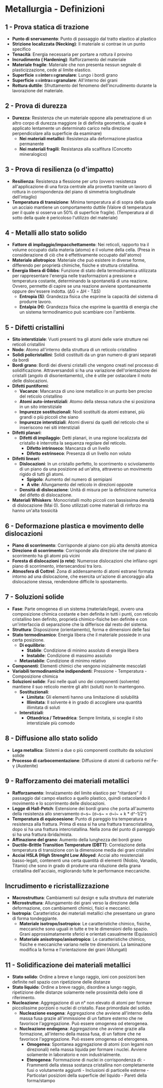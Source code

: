 #  Metallurgia - Definizioni
## 1 - Prova statica di trazione
- **Punto di snervamento**: Punto di passaggio dal tratto elastico al plastico
- **Strizione localizzata (Necking)**: Il materiale si contrae in un punto specifico 
- **Tenacità**: Energia necessaria per portare a rottura il provino
- **Incrudimento ( Hardening)**: Rafforzamento del materiale
- **Materiale fragile**: Materiale che non presenta nessun segnale di plasticizzazione, cede al limite elastico.
- **Superficie ==inter==granulare**: Lungo i bordi grano
- **Superficie ==intra==granulare**: All'interno dei grani
- **Rottura duttile**: Sfruttamento del fenomeno dell'incrudimento durante la lavorazione del materiale.
## 2 - Prova di durezza
- **Durezza**: Resistenza che un materiale oppone alla penetrazione di un altro corpo di durezza maggiore (e di definita geometria, al quale è applicato lentamente un determinato carico nella direzione perpendicolare alla superficie da esaminare)
	- **Nei materiali metallici**: Resistenza alla deformazione plastica permanente
	- **Nei materiali fragili**: Resistanza alla scalfitura (Concetto mineralogico)
## 3 - Prova di resilienza (o d'impatto)
- **Resilienza**: Resistenza a flessione per urto (ovvero resistenza all'applicazione di una forza centrale alla provetta tramite un lavoro di rottura in corrispondenza del piano di simmetria longitudinale dell'intaglio)
- **Temperatura di transizione**: Minima temperatura al di sopra della quale un acciaio mantiene un comportamento duttile (Valore di temperatura per il quale si osserva un 50% di superficie fragile). (Temperatura al di sotto della quale è pericoloso l'utilizzo del materiale)
## 4 - Metalli allo stato solido
- **Fattore di impilaggio/impacchettamento**: Nei reticoli, rapporto tra il volume occupato dalla materia (atomo) e il volume della cella. (Presa in considerazione di ciò che è effettivamente occupato dall'atomo)
- **Materiale allotropico**: Materiale che può esistere in diverse forme, differendo per proprietà chimiche, fisiche e struttura cristallina.
- **Energia libera di Gibbs**: Funzione di stato della termodinamica utilizzata per rappresentare l'energia nelle trasformazioni a pressione e temperatura costante, determinando la spontaneità di una reazione. Ovvero, permette di capire se una reazione avviene spontaneamente oppure dev'essere indotta. (ΔG = ΔH - TΔS)
	- **Entropia (S)**: Grandezza fisica che esprime la capacità del sistema di produrre lavoro.
	- **Entalpia (H)**: Grandezza fisica che esprime la quantità di energia che un sistema termodinamico può scambiare con l'ambiente.
## 5 - Difetti cristallini
- **Sito interstiziale**: Vuoti presenti tra gli atomi delle varie strutture nei reticoli cristallini
- **Nodo**: Atomo all'interno della struttura di un reticolo cristallino
- **Solidi policristallini**: Solidi costituiti da un gran numero di grani separati da bordi
- **Bordi grano**: Bordi dei diversi cristalli che vengono creati nel processo di solidificazione. Attraversandoli si ha una variazione dell'orientazione dei cristalli (angolo di disorientamento), che è utile per ostacolare il moto delle dislocazioni.
- **Difetti puntiformi**:
	- **Vacanze**: Mancanza di uno ione metallico in un punto ben preciso del reticolo cristallino
	- **Atomi auto-interstiziali**: Atomo della stessa natura che si posiziona in un sito interstiziale
	- **Impurezze sostituzionali**: Nodi sostituiti da atomi estranei, più grandi o più piccoli che siano
	- **Impurezze interstiziali**: Atomi diversi da quelli del reticolo che si inseriscono nei siti interstiziali
- **Difetti planari**:
	- **Difetti di impilaggio**: Detti planari, in una regione localizzata del cristallo è interrotta la sequenza regolare del reticolo.
		- **Difetto intrinseco**: Mancanza di un livello
		- **Difetto estrinseco**: Presenza di un livello non voluto 
- **Difetti lineari**: 
	- **Dislocazioni**: In un cristallo perfetto, lo scorrimento o scivolamento di un piano da una posizione ad un'altra, attraverso un movimento rigido di tutti gli atomi.
		- **Spigolo**: Aumento del numero di semipiani
		- **A vite**: Allungamento del reticolo in direzioni opposte
	- **Densità di dislocazione**: Unità di misura per la definizione numerica del difetto di dislocazione.
- **Materiali Whiskers**: Monocristalli molto piccoli con bassissima densità di dislocazione (Mai 0). Sono utilizzati come materiali di rinforzo ma hanno un'alta tossicità
## 6 - Deformazione plastica e movimento delle dislocazioni
- **Piano di scorrimento**: Corrisponde al piano con più alta densità atomica
- **Direzione di scorrimento**: Corrisponde alla direzione che nel piano di scorrimento ha gli atomi più vicini
- **Foresta di dislocazioni (o rete)**: Numerose dislocazioni che infilano ogni piano di scorrimento, intersecandosi tra loro.
- **Atmosfera di Cottrel**: Zona di addensamento di atomi estranei formata intorno ad una dislocazione, che esercita un'azione di ancoraggio alla dislocazione stessa, rendendone difficile lo spostamento. 
## 7 - Soluzioni solide
- **Fase**: Parte omogenea di un sistema (materiale/lega), ovvero una composizione chimica costante e ben definita in tutti i punti, con reticolo cristallino ben definito, proprietà chimico-fisiche ben definite e con un'interfaccia di separazione che la differisce dal resto del sistema.
- **Struttura**: Disposizione (orientamento), forma e dimensioni delle fasi
- **Stato termodinamico**: Energia libera che il materiale possiede in una certa posizione.
	- **Di equilibrio**: 
		- **Stabile**: Condizione di minimo assoluto di energia libera 
		- **Instabile**: Condizione di massimo assoluto
	- **Metastabile**: Condizione di minimo relativo
- **Componenti**: Elementi chimici che vengono inizialmente mescolati
- **Variabili termodinamiche indipendenti**: Pressione - Temperatura - Composizione chimica
- **Soluzioni solide**: Fasi nelle quali uno dei componenti (solvente) mantiene il suo reticolo mentre gli altri (soluti) non lo mantengono.
	- **Sostituzionali**: 
		- **Limitata**: Gli elementi hanno una limitazione di solubilità
		- **Illimitata**: Il solvente è in grado di accogliere una quantità illimitata di soluti
	-	**Interstiziali**:
		-	**Ottaedrica / Tetraedrica**: Sempre limitata, si sceglie il sito interstiziale più comodo
## 8 - Diffusione allo stato solido
- **Lega metallica**: Sistemi a due o più componenti costituito da soluzioni solide
- **Processo di carbocementazione**: Diffusione di atomi di carbonio nel Fe-γ (Austenite)
## 9 - Rafforzamento dei materiali metallici
- **Rafforzamento**: Innalzamento del limite elastico per "ritardare" il passaggio dal campo elastico a quello plastico, quindi ostacolando il movimento e lo scorrimento delle dislocazioni.
- **Legge di Hall-Petch**: Estensione dei bordi grano che porta all'aumento della resistenza allo snervamento σ~s~		(σ~s~ = σ~i~ + k * d^-1/2^)
- **Temperatura di equicoesione**: Punto di pareggio tra temperatura e resistenza alla frattura. Prima di essa si ha una frattura transcristallina, dopo si ha una frattura intercristallina. Nella zona del punto di pareggio si ha una frattura ibrida/mista.
- **Affinazione del grano**: Aumento della lunghezza dei bordi grano
- **Ductile-Brittle Transition Temperature (DBTT)**: Correlazione della temperatura di transizione con la dimensione media dei grani cristallini
- **Acciai HSLA (High Strenght Low Alloyed**: Acciai alto resistenziali basso-legati, contenenti una certa quantità di elementi (Niobio, Vanadio, Titanio) che sono in grado di produrre una riduzione della grana cristallina dell'acciaio, migliorando tutte le performance meccaniche.
## Incrudimento e ricristallizzazione
- **Macrostruttura**: Cambiamenti sul design e sulla struttura del materiale
- **Microstruttura**: Allungamento dei grani verso la direzione della deformazione, con cambiamenti chimici, fisici e meccanici.
- **Isotropia**: Caratteristica dei materiali metallici che presentano un grano di forma tondeggiante.
	- **Materiale isotropo/isotropico**: Le caratteristiche chimico, fisiche, meccaniche sono uguali in tutte e tre le dimensioni dello spazio.
	Grani approssimatamente sferici e orientati casualmente (Equiassici)
	- **Materiale anisotropo/anisotropico**: Le caratteristiche chimico, fisiche e meccaniche variano nelle tre dimensioni.
	La laminazione modifica la forma e l'orientazione dei grani (Allungati)
## 11 - Solidificazione dei materiali metallici
- **Stato solido**: Ordine a breve e lungo raggio, ioni con posizioni ben definite nell spazio con ripetizione delle distanze
- **Stato liquido**: Ordine a breve raggio, disordine a lungo raggio, ripetizione delle distanze solamente nelle prossimità dello ione di riferimento.
- **Nucleazione**: Aggregazione di un n° non elevato di atomi per formare piccolissime porzioni o nuclei di cristallo. Fase primordiale del solido. 
	- **Nucleazione esogena**: Aggregazione che avviene all'interno della massa fusa grazie all'immissione di un fattore esterno che ne favorisce l'aggregazione. Può essere omogenea od eterogenea.
	- **Nucleazione endogena**: Aggregazione che avviene grazie alla formazione, all'interno della massa fusa, di un fattore che ne favorisce l'aggregazione. Può essere omogenea od eterogenea.
		- **Omogenea**: Spontanea aggregazione di atomi (con legami non direzionali) nella massa liquida per formare i nuclei. Avviene solamente in laboratorio e non industrialmente.
		- **Eterogenea**: Formmazione di nuclei in corrispondenza di: 
				- Frammenti della stessa sostanza cristallina non completamente fusi o volutamente aggiunti
				- Inclusioni di particelle esterne
				- Particolari posizioni della superficie del liquido
				- Pareti della forma/stampo
<!--stackedit_data:
eyJoaXN0b3J5IjpbMjEyMjc1NjQsLTIwOTc5OTgyMDUsMTk2OT
cyNTI5XX0=
-->